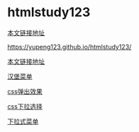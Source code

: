 # htmlstudy123

[本文链接地址](https://yupeng123.github.io/htmlstudy123/)

<https://yupeng123.github.io/htmlstudy123/>

<a href="https://yupeng123.github.io/htmlstudy123/" target="_blank">本文链接地址</a>



<a href="https://yupeng123.github.io/htmlstudy123/汉堡菜单" target="_blank">汉堡菜单</a>

<a href="https://yupeng123.github.io/htmlstudy123/css弹出效果" target="_blank">css弹出效果</a>

<a href="https://yupeng123.github.io/htmlstudy123/css下拉选择" target="_blank">css下拉选择</a>

<a href="https://yupeng123.github.io/htmlstudy123/下拉式菜单" target="_blank">下拉式菜单</a>
